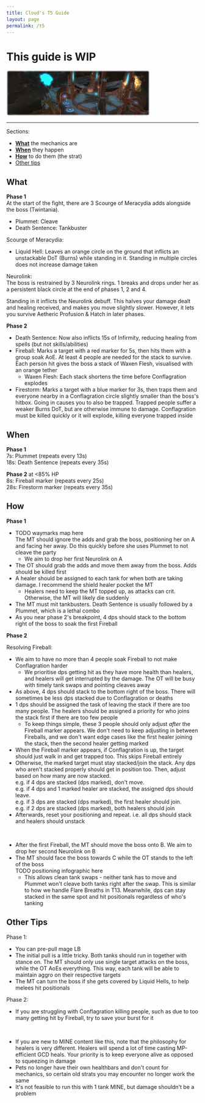 ```yaml
---
title: Cloud's T5 Guide
layout: page
permalink: /t5
---
```


# This guide is WIP

![](../../images/banners/t5.png)

---

Sections:

- [**What**](#what) the mechanics are
- [**When**](#when) they happen
- [**How**](#how) to do them (the strat)
- [Other tips](#other-tips)

## What

**Phase 1**\
At the start of the fight, there are 3 Scourge of Meracydia adds alongside the boss (Twintania).

- Plummet: Cleave
- Death Sentence: Tankbuster

Scourge of Meracydia:

- Liquid Hell: Leaves an orange circle on the ground that inflicts an unstackable DoT (Burns) while standing in it. Standing in multiple circles does not increase damage taken

Neurolink:\
The boss is restrained by 3 Neurolink rings. 1 breaks and drops under her as a persistent black circle at the end of phases 1, 2 and 4.

Standing in it inflicts the Neurolink debuff. This halves your damage dealt and healing received, and makes you move slightly slower. However, it lets you survive Aetheric Profusion & Hatch in later phases.

**Phase 2**

- Death Sentence: Now also inflicts 15s of Infirmity, reducing healing from spells (but not skills/abilities)
- Fireball: Marks a target with a red marker for 5s, then hits them with a group soak AoE. At least 4 people are needed for the stack to survive. Each person hit gives the boss a stack of Waxen Flesh, visualised with an orange tether
  - Waxen Flesh: Each stack shortens the time before Conflagration explodes
- Firestorm: Marks a target with a blue marker for 3s, then traps them and everyone nearby in a Conflagration circle slightly smaller than the boss's hitbox. Going in causes you to also be trapped. Trapped people suffer a weaker Burns DoT, but are otherwise immune to damage. Conflagration must be killed quickly or it will explode, killing everyone trapped inside

## When

**Phase 1**\
7s: Plummet (repeats every 13s)\
18s: Death Sentence (repeats every 35s)

**Phase 2** at <85% HP\
8s: Fireball marker (repeats every 25s)\
28s: Firestorm marker (repeats every 35s)

## How

**Phase 1**

- TODO waymarks map here\
  The MT should ignore the adds and grab the boss, positioning her on A and facing her away. Do this quickly before she uses Plummet to not cleave the party
  - We aim to drop her first Neurolink on A
- The OT should grab the adds and move them away from the boss. Adds should be killed first
- A healer should be assigned to each tank for when both are taking damage. I recommend the shield healer pocket the MT
  - Healers need to keep the MT topped up, as attacks can crit. Otherwise, the MT will likely die suddenly
- The MT must mit tankbusters. Death Sentence is usually followed by a Plummet, which is a lethal combo
- As you near phase 2's breakpoint, 4 dps should stack to the bottom right of the boss to soak the first Fireball

**Phase 2**

Resolving Fireball:

- We aim to have no more than 4 people soak Fireball to not make Conflagration harder
  - We prioritise dps getting hit as they have more health than healers, and healers will get interrupted by the damage. The OT will be busy with timely tank swaps and pointing cleaves away
- As above, 4 dps should stack to the bottom right of the boss. There will sometimes be less dps stacked due to Conflagration or deaths
- 1 dps should be assigned the task of leaving the stack if there are too many people. The healers should be assigned a priority for who joins the stack first if there are too few people
  - To keep things simple, these 3 people should only adjust *after* the Fireball marker appears. We don't need to keep adjusting in between Fireballs, and we don't want edge cases like the first healer joining the stack, then the second healer getting marked
- When the Fireball marker appears, if Conflagration is up, the target should just walk in and get trapped too. This skips Fireball entirely
- Otherwise, the marked target must stay stacked/join the stack. Any dps who aren't stacked properly should get in position too. Then, adjust based on how many are now stacked.\
  e.g. if 4 dps are stacked (dps marked), don't move.\
  e.g. if 4 dps and 1 marked healer are stacked, the assigned dps should leave.\
  e.g. if 3 dps are stacked (dps marked), the first healer should join.\
  e.g. if 2 dps are stacked (dps marked), both healers should join
- Afterwards, reset your positioning and repeat. i.e. all dps should stack and healers should unstack

<br />

- After the first Fireball, the MT should move the boss onto B. We aim to drop her second Neurolink on B
- The MT should face the boss towards C while the OT stands to the left of the boss\
  TODO positioning infographic here
  - This allows clean tank swaps - neither tank has to move and Plummet won't cleave both tanks right after the swap. This is similar to how we handle Flare Breaths in T13. Meanwhile, dps can stay stacked in the same spot and hit positionals regardless of who's tanking

## Other Tips

Phase 1:

- You can pre-pull mage LB
- The initial pull is a little tricky. Both tanks should run in together with stance on. The MT should only use single target attacks on the boss, while the OT AoEs everything. This way, each tank will be able to maintain aggro on their respective targets
- The MT can turn the boss if she gets covered by Liquid Hells, to help melees hit positionals

Phase 2:

- If you are struggling with Conflagration killing people, such as due to too many getting hit by Fireball, try to save your burst for it

<br />

- If you are new to MINE content like this, note that the philosophy for healers is very different. Healers will spend a lot of time casting MP-efficient GCD heals. Your priority is to keep everyone alive as opposed to squeezing in damage
- Pets no longer have their own healthbars and don't count for mechanics, so certain old strats you may encounter no longer work the same
- It's not feasible to run this with 1 tank MINE, but damage shouldn't be a problem
